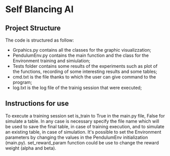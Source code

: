 # Self Blancing AI
## Project Structure
  The code is structured as follow:
  - Grpahics.py contains all the classes for the graphic visualizzation;
  - PendulumEnv.py contains the main function and the class for the Environment training and simiulation;
  - Tests folder contains some results of the experiments such as plot of the functions, recording of some interesting results and some tables;
  - cmd.txt is the file thanks to which the user can give command to the program;
  - log.txt is the log file of the trainig session that were executed;
## Instructions for use
  To execute a training session set is_train to True in the main.py file, False for simulate a table.
  In any case is necessary specify the file name which will be used to save the final table, in case of training execution, and to simulate an existing table, in case of simulation.
  It's possible to set the Environment parameters by changing the values in the PendulumEnv initialization (main.py).
  set_reward_param function could be use to change the reward weight (alpha and beta).